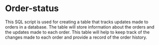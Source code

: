 # Order-status
This SQL script is used for creating a table that tracks updates made to orders in a database.
The table will store information about the orders and the updates made to each order. 
This table will help to keep track of the changes made to each order and provide a record of the order history.
